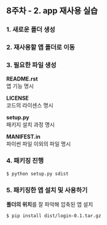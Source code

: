 ## 8주차 - 2. app 재사용 실습

### 1. 새로운 폴더 생성

### 2. 재사용할 앱 폴더로 이동

### 3. 필요한 파일 생성
**README.rst**</br>
앱 기능 명시

**LICENSE**<br/>
코드의 라이센스 명시

**setup.py**<br/>
패키지 설치 과정 명시

**MANIFEST.in**<br/>
파이썬 파일 이외의 파일 명시

### 4. 패키징 진행
```
$ python setup.py sdist
```

### 5. 패키징한 앱 설치 및 사용하기
**폴더의 위치**를 잘 파악해 압축된 앱 설치
```
$ pip install dist/login-0.1.tar.gz
```
